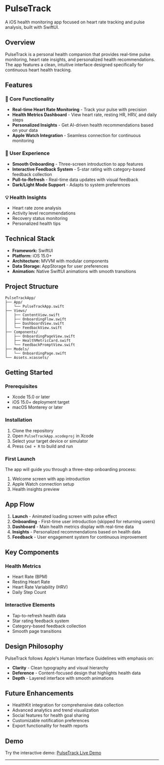 # PulseTrack

A iOS health monitoring app focused on heart rate tracking and pulse analysis, built with SwiftUI.

## Overview

PulseTrack is a personal health companion that provides real-time pulse monitoring, heart rate insights, and personalized health recommendations. The app features a clean, intuitive interface designed specifically for continuous heart health tracking.

## Features

### 📱 Core Functionality
- **Real-time Heart Rate Monitoring** - Track your pulse with precision
- **Health Metrics Dashboard** - View heart rate, resting HR, HRV, and daily steps
- **Personalized Insights** - Get AI-driven health recommendations based on your data
- **Apple Watch Integration** - Seamless connection for continuous monitoring

### 🎨 User Experience
- **Smooth Onboarding** - Three-screen introduction to app features
- **Interactive Feedback System** - 5-star rating with category-based feedback collection
- **Pull-to-Refresh** - Real-time data updates with visual feedback
- **Dark/Light Mode Support** - Adapts to system preferences

### 💡 Health Insights
- Heart rate zone analysis
- Activity level recommendations
- Recovery status monitoring
- Personalized health tips

## Technical Stack

- **Framework:** SwiftUI
- **Platform:** iOS 15.0+
- **Architecture:** MVVM with modular components
- **Data Storage:** AppStorage for user preferences
- **Animation:** Native SwiftUI animations with smooth transitions

## Project Structure

```
PulseTrackApp/
├── App/
│   └── PulseTrackApp.swift
├── Views/
│   ├── ContentView.swift
│   ├── OnboardingFlow.swift
│   ├── DashboardView.swift
│   └── FeedbackView.swift
├── Components/
│   ├── OnboardingPageView.swift
│   ├── HealthMetricCard.swift
│   └── FeedbackPromptView.swift
├── Models/
│   └── OnboardingPage.swift
└── Assets.xcassets/
```

## Getting Started

### Prerequisites
- Xcode 15.0 or later
- iOS 15.0+ deployment target
- macOS Monterey or later

### Installation
1. Clone the repository
2. Open `PulseTrackApp.xcodeproj` in Xcode
3. Select your target device or simulator
4. Press `Cmd + R` to build and run

### First Launch
The app will guide you through a three-step onboarding process:
1. Welcome screen with app introduction
2. Apple Watch connection setup
3. Health insights preview

## App Flow

1. **Launch** - Animated loading screen with pulse effect
2. **Onboarding** - First-time user introduction (skipped for returning users)
3. **Dashboard** - Main health metrics display with real-time data
4. **Insights** - Personalized recommendations based on health data
5. **Feedback** - User engagement system for continuous improvement

## Key Components

### Health Metrics
- Heart Rate (BPM)
- Resting Heart Rate
- Heart Rate Variability (HRV)
- Daily Step Count

### Interactive Elements
- Tap-to-refresh health data
- Star rating feedback system
- Category-based feedback collection
- Smooth page transitions

## Design Philosophy

PulseTrack follows Apple's Human Interface Guidelines with emphasis on:
- **Clarity** - Clean typography and visual hierarchy
- **Deference** - Content-focused design that highlights health data
- **Depth** - Layered interface with smooth animations

## Future Enhancements

- HealthKit integration for comprehensive data collection
- Advanced analytics and trend visualization
- Social features for health goal sharing
- Customizable notification preferences
- Export functionality for health reports

## Demo

Try the interactive demo: [PulseTrack Live Demo](https://appetize.io/app/b_orgczisbezjgfyzahlu3ihqja4)


---